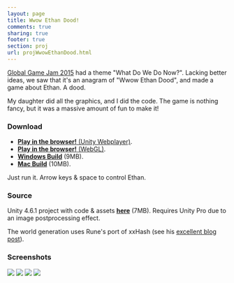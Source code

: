 ```yaml
---
layout: page
title: Wwow Ethan Dood!
comments: true
sharing: true
footer: true
section: proj
url: projWwowEthanDood.html
---
```


[Global Game Jam 2015](http://globalgamejam.org/) had a theme "What Do We Do Now?". Lacking better
ideas, we saw that it's an anagram of "Wwow Ethan Dood", and made a game about Ethan. A dood.

My daughter did all the graphics, and I did the code. The game is nothing fancy, but it was
a massive amount of fun to make it!



### Download

* [**Play in the browser!** (Unity Webplayer)](/files/games/GGJ2015-WwowEthanDood/WwowEthanDood_Web-20150125.html).
* [**Play in the browser!** (WebGL)](/files/games/GGJ2015-WwowEthanDood/WebGL-150125a/).
* [**Windows Build**](/files/games/GGJ2015-WwowEthanDood/WwowEthanDood_Win-20150125.zip) (9MB).
* [**Mac Build**](/files/games/GGJ2015-WwowEthanDood/WwowEthanDood_Mac-20150125.zip) (10MB).

Just run it. Arrow keys & space to control Ethan.



### Source

Unity 4.6.1 project with code & assets [**here**](/files/games/GGJ2015-WwowEthanDood/WwowEthanDood_Project461.zip) (7MB). Requires Unity Pro due to an image postprocessing effect.

The world generation uses Rune's port of xxHash (see his [excellent blog post](http://blog.runevision.com/2015/01/primer-on-repeatable-random-numbers.html)).


### Screenshots

![](/files/games/GGJ2015-WwowEthanDood/WwowEthanDoodScreen1.jpg)
![](/files/games/GGJ2015-WwowEthanDood/WwowEthanDoodScreen2.jpg)
![](/files/games/GGJ2015-WwowEthanDood/WwowEthanDoodScreen3.jpg)
![](/files/games/GGJ2015-WwowEthanDood/WwowEthanDoodScreen4.jpg)
